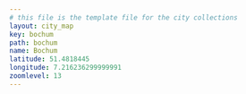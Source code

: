 ```yaml
---
# this file is the template file for the city collections
layout: city_map
key: bochum
path: bochum
name: Bochum
latitude: 51.4818445
longitude: 7.216236299999991
zoomlevel: 13
---
```

